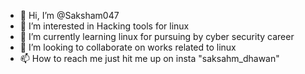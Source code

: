 - 👋 Hi, I’m @Saksham047
- 👀 I’m interested in Hacking tools for linux
- 🌱 I’m currently learning linux for pursuing by cyber security career
- 💞️ I’m looking to collaborate on works related to linux
- 📫 How to reach me just hit me up on insta  "saksahm_dhawan"

<!---
Saksham047/Saksham047 is a ✨ special ✨ repository because its `README.md` (this file) appears on your GitHub profile.
You can click the Preview link to take a look at your changes.
--->
